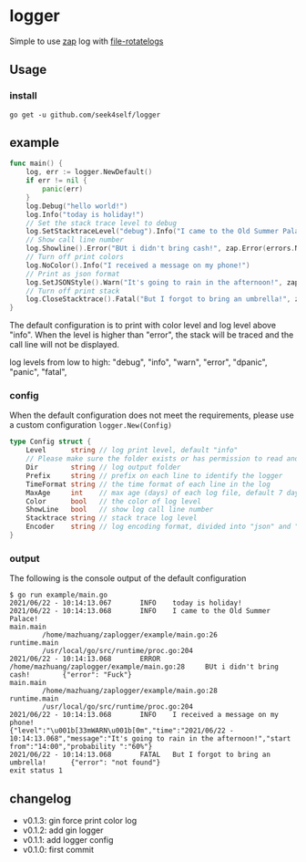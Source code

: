 # logger

Simple to use [zap](https://github.com/uber-go/zap) log with [file-rotatelogs](https://github.com/lestrrat-go/file-rotatelogs)

## Usage

### install

```shell
go get -u github.com/seek4self/logger
```

## example

```go
func main() {
    log, err := logger.NewDefault()
    if err != nil {
        panic(err)
    }
    log.Debug("hello world!")
    log.Info("today is holiday!")
    // Set the stack trace level to debug
    log.SetStacktraceLevel("debug").Info("I came to the Old Summer Palace!")
    // Show call line number
    log.Showline().Error("BUt i didn't bring cash!", zap.Error(errors.New("Fuck")))
    // Turn off print colors
    log.NoColor().Info("I received a message on my phone!")
    // Print as json format
    log.SetJSONStyle().Warn("It's going to rain in the afternoon!", zap.String("start from", "14:00"), zap.String("probability ", "60%"))
    // Turn off print stack
    log.CloseStacktrace().Fatal("But I forgot to bring an umbrella!", zap.Error(errors.New("not found")))
}
```

The default configuration is to print with color level and log level above "info". When the level is higher than "error", the stack will be traced and the call line will not be displayed.

log levels from low to high: "debug", "info", "warn", "error", "dpanic", "panic", "fatal",

### config

When the default configuration does not meet the requirements, please use a custom configuration `logger.New(Config)`

```go
type Config struct {
    Level      string // log print level, default "info"
    // Please make sure the folder exists or has permission to read and write 
    Dir        string // log output folder
    Prefix     string // prefix on each line to identify the logger
    TimeFormat string // the time format of each line in the log
    MaxAge     int    // max age (days) of each log file, default 7 days
    Color      bool   // the color of log level
    ShowLine   bool   // show log call line number
    Stacktrace string // stack trace log level
    Encoder    string // log encoding format, divided into "json" and "console", default "console"
}
```

### output

The following is the console output of the default configuration

```log
$ go run example/main.go
2021/06/22 - 10:14:13.067       INFO    today is holiday!
2021/06/22 - 10:14:13.068       INFO    I came to the Old Summer Palace!
main.main
        /home/mazhuang/zaplogger/example/main.go:26
runtime.main
        /usr/local/go/src/runtime/proc.go:204
2021/06/22 - 10:14:13.068       ERROR   /home/mazhuang/zaplogger/example/main.go:28     BUt i didn't bring cash!        {"error": "Fuck"}
main.main
        /home/mazhuang/zaplogger/example/main.go:28
runtime.main
        /usr/local/go/src/runtime/proc.go:204
2021/06/22 - 10:14:13.068       INFO    I received a message on my phone!
{"level":"\u001b[33mWARN\u001b[0m","time":"2021/06/22 - 10:14:13.068","message":"It's going to rain in the afternoon!","start from":"14:00","probability ":"60%"}
2021/06/22 - 10:14:13.068       FATAL   But I forgot to bring an umbrella!      {"error": "not found"}
exit status 1
```

## changelog

- v0.1.3: gin force print color log
- v0.1.2: add gin logger
- v0.1.1: add logger config
- v0.1.0: first commit
